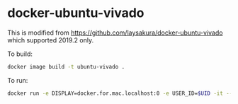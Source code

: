 # docker-ubuntu-vivado
This is modified from https://github.com/laysakura/docker-ubuntu-vivado which supported 2019.2 only.


To build:

```bash
docker image build -t ubuntu-vivado .
```

To run:
```bash
docker run -e DISPLAY=docker.for.mac.localhost:0 -e USER_ID=$UID -it --rm -v $PWD:/home/user/work -w /home/user ubuntu-vivado
```
